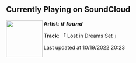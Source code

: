 ## Currently Playing on SoundCloud

[<img align="left" width="100" src="https://i1.sndcdn.com/artworks-aoV78QKhnHz4MCgq-25XJzw-t500x500.jpg">](https://soundcloud.com/iffoundmusic/lost-in-dreams-set)

**Artist**: 𝙞𝙛 𝙛𝙤𝙪𝙣𝙙 

**Track**: 「 Lost in Dreams Set 」

Last updated at 10/19/2022 20:23
